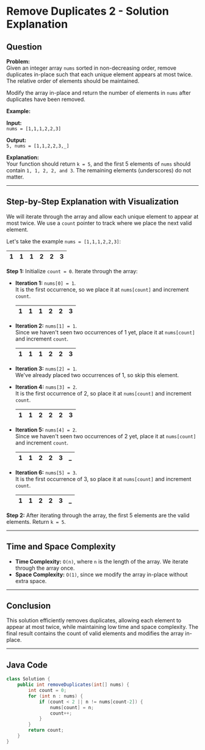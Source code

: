 # Remove Duplicates 2 - Solution Explanation

## Question

**Problem:**  
Given an integer array `nums` sorted in non-decreasing order, remove duplicates in-place such that each unique element appears at most twice. The relative order of elements should be maintained.

Modify the array in-place and return the number of elements in `nums` after duplicates have been removed.

**Example:**

**Input:**  
`nums = [1,1,1,2,2,3]`

**Output:**  
`5, nums = [1,1,2,2,3,_]`

**Explanation:**  
Your function should return `k = 5`, and the first 5 elements of `nums` should contain `1, 1, 2, 2, and 3`. The remaining elements (underscores) do not matter.

---

## Step-by-Step Explanation with Visualization

We will iterate through the array and allow each unique element to appear at most twice. We use a `count` pointer to track where we place the next valid element.

Let's take the example `nums = [1,1,1,2,2,3]`:

| 1 | 1 | 1 | 2 | 2 | 3 |
|---|---|---|---|---|---|

**Step 1:** Initialize `count = 0`. Iterate through the array:

- **Iteration 1:** `nums[0] = 1`.  
  It is the first occurrence, so we place it at `nums[count]` and increment `count`.

  | 1 | 1 | 1 | 2 | 2 | 3 |
    |---|---|---|---|---|---|

- **Iteration 2:** `nums[1] = 1`.  
  Since we haven't seen two occurrences of 1 yet, place it at `nums[count]` and increment `count`.

  | 1 | 1 | 1 | 2 | 2 | 3 |
    |---|---|---|---|---|---|

- **Iteration 3:** `nums[2] = 1`.  
  We've already placed two occurrences of 1, so skip this element.

- **Iteration 4:** `nums[3] = 2`.  
  It is the first occurrence of 2, so place it at `nums[count]` and increment `count`.

  | 1 | 1 | 2 | 2 | 2 | 3 |
    |---|---|---|---|---|---|

- **Iteration 5:** `nums[4] = 2`.  
  Since we haven't seen two occurrences of 2 yet, place it at `nums[count]` and increment `count`.

  | 1 | 1 | 2 | 2 | 3 | _ |
    |---|---|---|---|---|---|

- **Iteration 6:** `nums[5] = 3`.  
  It is the first occurrence of 3, so place it at `nums[count]` and increment `count`.

  | 1 | 1 | 2 | 2 | 3 | _ |
    |---|---|---|---|---|---|

**Step 2:** After iterating through the array, the first 5 elements are the valid elements. Return `k = 5`.

---

## Time and Space Complexity

- **Time Complexity:** `O(n)`, where `n` is the length of the array. We iterate through the array once.
- **Space Complexity:** `O(1)`, since we modify the array in-place without extra space.

---

## Conclusion

This solution efficiently removes duplicates, allowing each element to appear at most twice, while maintaining low time and space complexity. The final result contains the count of valid elements and modifies the array in-place.

---

## Java Code

```java
class Solution {
    public int removeDuplicates(int[] nums) {
        int count = 0;
        for (int n : nums) {
            if (count < 2 || n != nums[count-2]) {
                nums[count] = n;
                count++;
            }
        }
        return count;
    }
}
